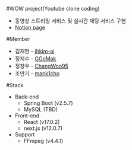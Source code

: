 #WOW project(Youtube clone coding)
- 동영상 스트리밍 서비스 및 실시간 채팅 서비스 구현
- [Notion page](https://gem-beach-93d.notion.site/WOW-YouTube-Clone-Coding-cea9a49769fd44d2b6f4fb0ea471d265)

#Member
- 김재현 - [jhkim-ai](https://github.com/jhkim-ai)
- 정지수 - [GGoMak](https://github.com/GGoMak)
- 정창우 - [ChangWoo95](https://github.com/ChangWoo95)
- 조만기 - [mank1cho](https://github.com/mank1cho)

#Stack
- Back-end
  - Spring Boot (v2.5.7)
  - MySQL (TBD)
- Front-end
  - React (v17.0.2)
  - next.js (v12.0.7)
- Support
  - FFmpeg (v4.4.1)